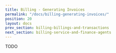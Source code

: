 ```yaml
---
title: Billing - Generating Invoices
permalink: "/docs/billing-generating-invoices/"
position: 20
layout: docs
prev_section: billing-billings-and-transactions
next_section: billing-service-and-finance-agents
---
```


TODO
